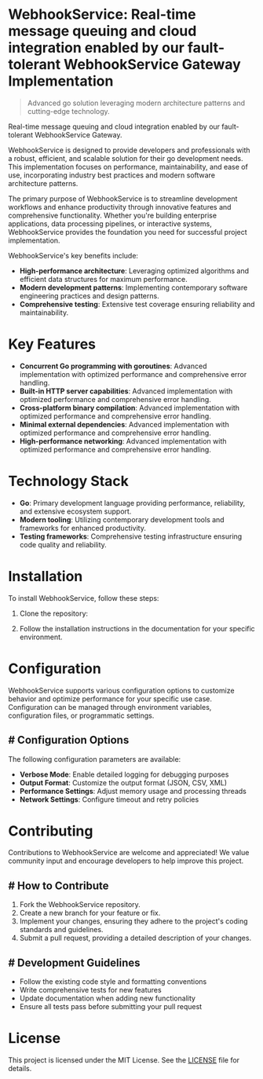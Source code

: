 <!-- fallback_WebhookService_20251028214613_83732 -->

# WebhookService: Real-time message queuing and cloud integration enabled by our fault-tolerant WebhookService Gateway Implementation
> Advanced go solution leveraging modern architecture patterns and cutting-edge technology.

Real-time message queuing and cloud integration enabled by our fault-tolerant WebhookService Gateway.

WebhookService is designed to provide developers and professionals with a robust, efficient, and scalable solution for their go development needs. This implementation focuses on performance, maintainability, and ease of use, incorporating industry best practices and modern software architecture patterns.

The primary purpose of WebhookService is to streamline development workflows and enhance productivity through innovative features and comprehensive functionality. Whether you're building enterprise applications, data processing pipelines, or interactive systems, WebhookService provides the foundation you need for successful project implementation.

WebhookService's key benefits include:

* **High-performance architecture**: Leveraging optimized algorithms and efficient data structures for maximum performance.
* **Modern development patterns**: Implementing contemporary software engineering practices and design patterns.
* **Comprehensive testing**: Extensive test coverage ensuring reliability and maintainability.

# Key Features

* **Concurrent Go programming with goroutines**: Advanced implementation with optimized performance and comprehensive error handling.
* **Built-in HTTP server capabilities**: Advanced implementation with optimized performance and comprehensive error handling.
* **Cross-platform binary compilation**: Advanced implementation with optimized performance and comprehensive error handling.
* **Minimal external dependencies**: Advanced implementation with optimized performance and comprehensive error handling.
* **High-performance networking**: Advanced implementation with optimized performance and comprehensive error handling.

# Technology Stack

* **Go**: Primary development language providing performance, reliability, and extensive ecosystem support.
* **Modern tooling**: Utilizing contemporary development tools and frameworks for enhanced productivity.
* **Testing frameworks**: Comprehensive testing infrastructure ensuring code quality and reliability.

# Installation

To install WebhookService, follow these steps:

1. Clone the repository:


2. Follow the installation instructions in the documentation for your specific environment.

# Configuration

WebhookService supports various configuration options to customize behavior and optimize performance for your specific use case. Configuration can be managed through environment variables, configuration files, or programmatic settings.

## # Configuration Options

The following configuration parameters are available:

* **Verbose Mode**: Enable detailed logging for debugging purposes
* **Output Format**: Customize the output format (JSON, CSV, XML)
* **Performance Settings**: Adjust memory usage and processing threads
* **Network Settings**: Configure timeout and retry policies

# Contributing

Contributions to WebhookService are welcome and appreciated! We value community input and encourage developers to help improve this project.

## # How to Contribute

1. Fork the WebhookService repository.
2. Create a new branch for your feature or fix.
3. Implement your changes, ensuring they adhere to the project's coding standards and guidelines.
4. Submit a pull request, providing a detailed description of your changes.

## # Development Guidelines

* Follow the existing code style and formatting conventions
* Write comprehensive tests for new features
* Update documentation when adding new functionality
* Ensure all tests pass before submitting your pull request

# License

This project is licensed under the MIT License. See the [LICENSE](https://github.com/pethmm/WebhookService/blob/main/LICENSE) file for details.
